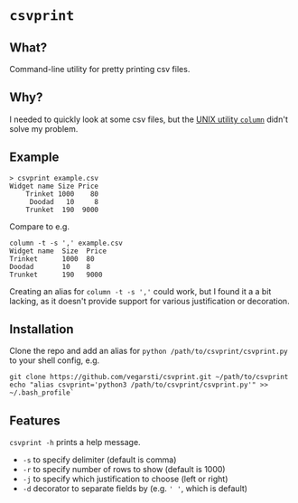 # `csvprint`

## What?
Command-line utility for pretty printing csv files.

## Why?
I needed to quickly look at some csv files, but the [UNIX utility `column`](https://linux.die.net/man/1/column) didn't solve my problem.

## Example

```
> csvprint example.csv
Widget name Size Price
    Trinket 1000    80
     Doodad   10     8
    Trunket  190  9000
```

Compare to e.g.

```
column -t -s ',' example.csv
Widget name  Size  Price
Trinket      1000  80
Doodad       10    8
Trunket      190   9000
```
Creating an alias for `column -t -s ','` could work, but I found it a a bit lacking, as it doesn't provide support for various justification or decoration.

## Installation

Clone the repo and add an alias for `python /path/to/csvprint/csvprint.py` to your shell config, e.g.

```
git clone https://github.com/vegarsti/csvprint.git ~/path/to/csvprint
echo "alias csvprint='python3 /path/to/csvprint/csvprint.py'" >> ~/.bash_profile`
```

## Features
`csvprint -h` prints a help message.

* `-s` to specify delimiter (default is comma)
* `-r` to specify number of rows to show (default is 1000)
* `-j` to specify which justification to choose (left or right)
* `-d` decorator to separate fields by (e.g. `' '`, which is default)